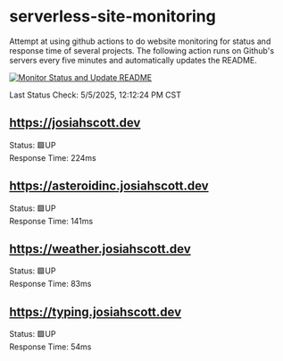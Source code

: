 # serverless-site-monitoring
Attempt at using github actions to do website monitoring for status and response time of several projects. The following action runs on Github's servers every five minutes and automatically updates the README.  

[![Monitor Status and Update README](https://github.com/JosiahSco/serverless-site-monitoring/actions/workflows/monitor.yaml/badge.svg)](https://github.com/JosiahSco/serverless-site-monitoring/actions/workflows/monitor.yaml)

Last Status Check: 5/5/2025, 12:12:24 PM CST

## https://josiahscott.dev
Status: 🟩UP  
Response Time: 224ms

## https://asteroidinc.josiahscott.dev
Status: 🟩UP  
Response Time: 141ms

## https://weather.josiahscott.dev
Status: 🟩UP  
Response Time: 83ms

## https://typing.josiahscott.dev
Status: 🟩UP  
Response Time: 54ms

